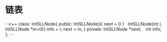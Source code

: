 # 链表
···c++
class: IntSLLNode{
public:
    IntSLLNode(){
        next = 0
    }
    IntSLLNode(int i, IntSLLNode *in=0){
        info = i;
        next = in;
    }
private:
    IntSLLNode *next;
    int info;
};
···
